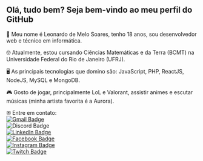 ## Olá, tudo bem? Seja bem-vindo ao meu perfil do GitHub

<p>
💬 Meu nome é Leonardo de Melo Soares, tenho 18 anos, sou desenvolvedor web e técnico em informática.
  
🤓 Atualmente, estou cursando Ciências Matemáticas e da Terra (BCMT) na Universidade Federal do Rio de Janeiro (UFRJ).

🖥 As principais tecnologias que domino são: JavaScript, PHP, ReactJS, NodeJS, MySQL e MongoDB.

🎮 Gosto de jogar, principalmente LoL e Valorant, assistir animes e escutar músicas (minha artista favorita é a Aurora).

✉ Entre em contato: <br />
[![Gmail Badge](https://img.shields.io/badge/devleo.contato@gmail.com-D14836?style=flat-square&logo=Gmail&logoColor=white&link=mailto:devleo.contato@gmail.com)](mailto:devleo.contato@gmail.com) <br />
![Discord Badge](https://img.shields.io/badge/LeoBardo3179-7289DA?style=flat-square&logo=Discord&logoColor=white) <br />
[![LinkedIn Badge](https://img.shields.io/badge/leobardineo-0077B5?style=flat-square&logo=LinkedIn&logoColor=white&link=https://www.linkedin.com/in/leobardineo/)](https://www.linkedin.com/in/leobardineo/) <br />
[![Facebook Badge](https://img.shields.io/badge/leobardineo-1877F2?style=flat-square&logo=Facebook&logoColor=white&link=https://www.facebook.com/leobardineo/)](https://www.facebook.com/leobardineo) <br />
[![Instagram Badge](https://img.shields.io/badge/leobardineo-E4405F?style=flat-square&logo=Instagram&logoColor=white&link=https://www.instagram.com/leobardineo/)](https://www.instagram.com/leobardineo/) <br />
[![Twitch Badge](https://img.shields.io/badge/leobardineo-6441a5?style=flat-square&logo=Twitch&logoColor=white&link=https://www.twitch.tv/leobardineo)](https://www.twitch.tv/leobardineo) <br />
</p>
